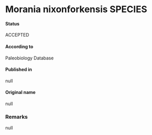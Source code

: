# Morania nixonforkensis SPECIES

#### Status
ACCEPTED

#### According to
Paleobiology Database

#### Published in
null

#### Original name
null

### Remarks
null